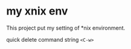 # my xnix env
This project put my setting of *nix environment.

quick delete command string `<C-w>`

